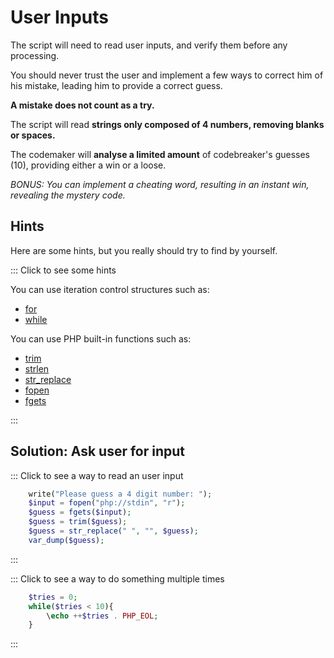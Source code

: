 # User Inputs

The script will need to read user inputs, and verify them before any processing.

You should never trust the user and implement a few ways to correct him of his mistake,
leading him to provide a correct guess.

**A mistake does not count as a try.**  

The script will read **strings only composed of 4 numbers, removing blanks or spaces.**

The codemaker will **analyse a limited amount** of codebreaker's guesses (10), providing either a win or a loose.  

_BONUS: You can implement a cheating word, resulting in an instant win, revealing the mystery code._  

## Hints

Here are some hints, but you really should try to find by yourself.

::: Click to see some hints

You can use iteration control structures such as:

- [for](https://www.php.net/manual/fr/control-structures.for.php)
- [while](https://www.php.net/manual/fr/control-structures.while.php)

You can use PHP built-in functions such as:

- [trim](https://www.php.net/manual/fr/function.trim.php)
- [strlen](https://www.php.net/manual/fr/function.strlen.php)
- [str_replace](https://www.php.net/manual/fr/function.str-replace.php)
- [fopen](https://www.php.net/manual/fr/function.fopen.php)
- [fgets](https://www.php.net/manual/fr/function.fgets.php)

:::

## Solution: Ask user for input

::: Click to see a way to read an user input

```php runnable
    write("Please guess a 4 digit number: ");
    $input = fopen("php://stdin", "r");
    $guess = fgets($input);
    $guess = trim($guess);
    $guess = str_replace(" ", "", $guess);
    var_dump($guess);
```

:::

::: Click to see a way to do something multiple times

```php runnable
    $tries = 0;
    while($tries < 10){
        \echo ++$tries . PHP_EOL;
    }
```

:::
